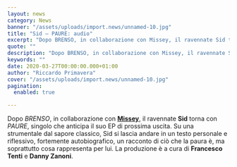 ```yaml
---
layout: news
category: News
banner: "/assets/uploads/import.news/unnamed-10.jpg"
title: "Sid – PAURE: audio"
excerpt: "Dopo BRENSO, in collaborazione con Missey, il ravennate Sid torna con PAURE, singolo che anticipa il suo EP di prossima uscita. Su una strumentale dal sapore classico, Sid si lascia andare in un testo personale e riflessivo, fortemente autobiografico, un racconto di ciò che la paura è, ma soprattutto cosa rappresenta per lui. La produzione [&hellip"
quote: ""
description: "Dopo BRENSO, in collaborazione con Missey, il ravennate Sid torna con PAURE, singolo che anticipa il suo EP di prossima uscita. Su una strumentale dal sapore classico, Sid si lascia andare in un testo personale e riflessivo, fortemente autobiografico, un racconto di ciò che la paura è, ma soprattutto cosa rappresenta per lui. La produzione [&hellip"
keywords: ""
date: 2020-03-27T00:00:00.000+01:00
author: "Riccardo Primavera"
cover: "/assets/uploads/import.news/unnamed-10.jpg"
pagination:
  enabled: true

---
```


Dopo _BRENSO_, in collaborazione con [**Missey**](https://hotmc.com/missey-lintervista/), il ravennate **Sid** torna con _PAURE_, singolo che anticipa il suo EP di prossima uscita. Su una strumentale dal sapore classico, Sid si lascia andare in un testo personale e riflessivo, fortemente autobiografico, un racconto di ciò che la paura è, ma soprattutto cosa rappresenta per lui. La produzione è a cura di **Francesco Tenti** e **Danny Zanoni**.
